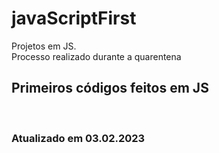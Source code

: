 # javaScriptFirst

Projetos em JS.     
Processo realizado durante a quarentena            
   
## Primeiros códigos feitos em JS      
<br> 

### Atualizado em 03.02.2023   
